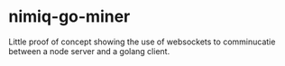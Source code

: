# nimiq-go-miner

Little proof of concept showing the use of websockets to comminucatie between a node server and a golang client.
